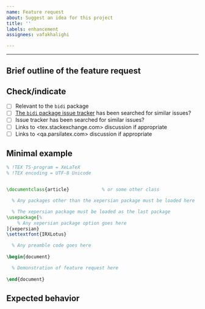 ```yaml
---
name: Feature request
about: Suggest an idea for this project
title: ''
labels: enhancement
assignees: vafakhalighi

---
```


---

<!---
!! Please fill out all sections !!
-->

## Brief outline of the feature request


## Check/indicate
- [ ] Relevant to the `bidi` package
- [ ] [The `bidi` package issue tracker](https://github.com/persiantex/bidi/issues) has been searched for similar issues?
- [ ] Issue tracker has been searched for similar issues?
- [ ] Links to <tex.stackexchange.com> discussion if appropriate
- [ ] Links to <qa.parsilatex.com> discussion if appropriate

## Minimal example

```tex
% !TEX TS-program = XeLaTeX
% !TEX encoding = UTF-8 Unicode


\documentclass{article}            % or some other class

  % Any packages other than the xepersian package must be loaded here

  % The xepersian package must be loaded as the last package
\usepackage[%
    % Any xepersian package option goes here
]{xepersian}
\settextfont{IRXLotus}

  % Any preamble code goes here
  
\begin{document}

  % Demonstration of feature request here
  
\end{document}
```

## Expected behavior
